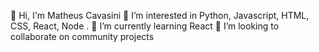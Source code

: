 👋 Hi, I'm Matheus Cavasini
👀 I’m interested in Python, Javascript, HTML, CSS, React, Node .
🌱 I’m currently learning React
💞️ I’m looking to collaborate on community projects
